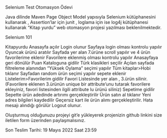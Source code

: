 Selenium Test Otomasyon Ödevi



Java dilinde Maven Page Object Model yapısıyla Selenium kütüphanesini kullanarak ,
Assertion’lar için junit , loglama için ise log4j kütüphanesi kullanarak “Kitap yurdu” web otomasyon projesi yazılması beklenilmektedir.

Selenium 101

Kitapyurdu Anasayfa açılır
Login olunur
Sayfaya login olması kontrolu yapılır
Oyuncak ürünü aratılır
Sayfada yer alan 7.ürüne scroll yapılır ve 4 ürün favorilerime eklenir
Favorilere eklenmiş olması kontrolu yapılır
Anasayfaya geri dönülür
Puan Kataloguna gidilir
Türk klasikleri seçilir
Açılan sayfada filtreleme alanından “Yüksek Oylama” seçimi yapılır
Tüm kitaplar>Hobi tıklanır
Sayfadan random ürün seçimi yapılır sepete eklenir
Listelerim>Favorilerim gidilir
Favori Listesinde yer alan , 3.ürün silinir.(Favorilere eklenen 3.ürünün unique bir attribute’unu tutarak favorilere ekleyiniz, favori listesinden ilgili attribute lu ürünü siliniz)
Sepetime gidilir
Sepette ürün adedinde artırımı gerçekleştirilir
Ürün satın al tıklanır
Yeni adres bilgileri kaydedilir
Geçersiz kart ile ürün alımı gerçekleştirilir.
Hata mesajı alındığı görülür
Logout olunur.

Oluşturmuş olduğunuzu projeyi git’e yükleyerek projenizin github linkini size iletilen form üzerinden paylaşmalısınız.


Son Teslim Tarihi: 19 Mayıs 2022 Saat 23:59
